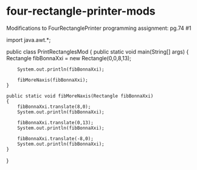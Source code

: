 # four-rectangle-printer-mods
Modifications to FourRectanglePrinter programming assignment: pg.74 #1

import java.awt.*;

public class PrintRectanglesMod
{
	public static void main(String[] args)
	{
		Rectangle fibBonnaXxi = new Rectangle(0,0,8,13);
		
		System.out.println(fibBonnaXxi);
		
		fibMoreNaxis(fibBonnaXxi);
	}
	
	public static void fibMoreNaxis(Rectangle fibBonnaXxi)
	{
		fibBonnaXxi.translate(8,0);
		System.out.println(fibBonnaXxi);
		
		fibBonnaXxi.translate(0,13);
		System.out.println(fibBonnaXxi);
		
		fibBonnaXxi.translate(-8,0);
		System.out.println(fibBonnaXxi);
	}
}
